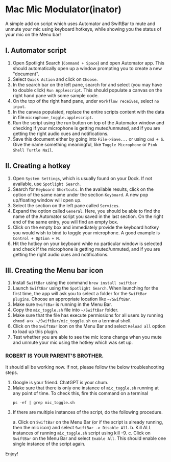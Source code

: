 # Mac Mic Modulator(inator)

A simple add on script which uses Automator and SwiftBar to mute and unmute your mic using keyboard hotkeys, while showing you the status of your mic on the Menu bar!

## I. Automator script
1. Open Spotlight Search (`Command + Space`) and open Automator app. This should automatically open up a window prompting you to create a new "document".
2. Select `Quick Action` and click on `Choose`.
3. In the search bar on the left pane, search for and select (you may have to double click) `Run Applescript`. This should populate a canvas on the right hand pane with some sample code.
4. On the top of the right hand pane, under `Workflow receives`, select `no input`.
5. In the canvas populated, replace the entire scripts content with the data in file `microphone_toggle.applescript`.
6. Run the script using the run button on top of the Automator window and checking if your microphone is getting muted/unmuted, and if you are getting the right audio cues and notifications.
7. Save this document either by going into `File->Save...` or using `cmd + S`. Give the name something meaningful, like `Toggle Microphone` or `Pink Shell Turtle Nail`.

## II. Creating a hotkey
1. Open `System Settings`, which is usually found on your Dock. If not available, use `Spotlight Search`.
2. Search for `Keyboard Shortcuts`. In the available results, click on the option of the same name under the section `Keyboard`. A new pop up/floating window will open up.
3. Select the section on the left pane called `Services`.
4. Expand the option called `General`. Here, you should be able to find the name of the Automator script you saved in the last section. On the right end of the same entry, you will find an empty box.
5. Click on the empty box and immediately provide the keyboard hotkey you would wish to bind to toggle your microphone. A good example is `Control + Option + M`.
6. Hit the hotkey on your keyboard while no particular window is selected and check if the microphone is getting muted/unmuted, and if you are getting the right audio cues and notifications.

## III. Creating the Menu bar icon
1. Install `SwiftBar` using the command ```brew install swiftbar```
2. Launch `SwiftBar` using the `Spotlight Search`. When launching for the first time, the app will ask you to select a folder for the `SwiftBar plugins`. Choose an appropriate location like `~/SwiftBar`.
3. Make sure `SwiftBar` is running in the Menu Bar.
4. Copy the `mic_toggle.sh` file into `~/SwiftBar` folder.
5. Make sure that the file has execute permissions for all users by running `chmod a+x ~/SwiftBar/mic_toggle.sh` on a terminal shell.
6. Click on the `SwiftBar` icon on the Menu Bar and select `Reload all` option to load up this plugin.
7. Test whether you are able to see the mic icons change when you mute and unmute your mic using the hotkey which was set up.

### ROBERT IS YOUR PARENT'S BROTHER.

It should all be working now. If not, please follow the below troubleshooting steps.

1. Google is your friend. ChatGPT is your chum.
2. Make sure that there is only one instance of `mic_toggle.sh` running at any point of time. To check this, fire this command on a terminal<p>
```ps -ef | grep mic_toggle.sh```
3. If there are multiple instances of the script, do the following procedure.<p>
   <t>a. Click on `SwiftBar` on the Menu Bar (or if the script is already running, then the mic icon) and select `SwiftBar -> Disable All`.
   <t>b. Kill ALL instances of running `mic_toggle.sh` script using kill -9.
   <t>c. Click on `SwiftBar` on the Menu Bar and select `Enable All`. This should enable one single instance of the script again.

Enjoy!
